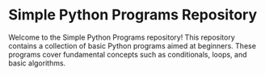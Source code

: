 # Simple Python Programs Repository

Welcome to the Simple Python Programs repository! This repository contains a collection of basic Python programs aimed at beginners. These programs cover fundamental concepts such as conditionals, loops, and basic algorithms.
